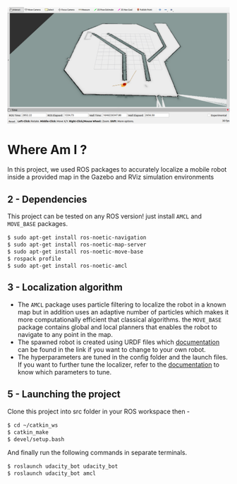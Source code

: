 
[image_0]: ./misc/output1.png
![alt text][image_0] 

# Where Am I ? 

In this project, we used ROS packages to accurately localize a mobile robot inside a provided map in the Gazebo and RViz simulation environments


## 2 - Dependencies

This project can be tested on any ROS version! just install `AMCL` and `MOVE_BASE` packages.
```
$ sudo apt-get install ros-noetic-navigation
$ sudo apt-get install ros-noetic-map-server
$ sudo apt-get install ros-noetic-move-base
$ rospack profile
$ sudo apt-get install ros-noetic-amcl
```
## 3 - Localization algorithm

* The `AMCL` package uses particle filtering to localize the robot in a known map but in addition uses an adaptive number of particles which makes it more computationally efficient that classical algorithms.
the `MOVE_BASE` package contains global and local planners that enables the robot to navigate to any point in the map. 
* The spawned robot is created using URDF files which [documentation](http://wiki.ros.org/urdf) can be found in the link if you want to change to your own robot.
* The hyperparameters are tuned in the config folder and the launch files. 
If you want to further tune the localizer, refer to the [documentation](http://wiki.ros.org/move_base) to know which parameters to tune.


## 5 - Launching the project 

Clone this project into src folder in your ROS workspace then -

```
$ cd ~/catkin_ws
$ catkin_make 
$ devel/setup.bash
```
And finally run the following commands in separate terminals.

```
$ roslaunch udacity_bot udacity_bot
$ roslaunch udacity_bot amcl
```
